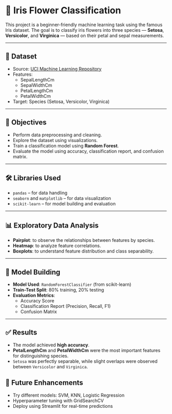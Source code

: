 
# 🌸 Iris Flower Classification

This project is a beginner-friendly machine learning task using the famous Iris dataset. The goal is to classify iris flowers into three species — **Setosa**, **Versicolor**, and **Virginica** — based on their petal and sepal measurements.

---

## 📁 Dataset
- Source: [UCI Machine Learning Repository](https://archive.ics.uci.edu/ml/datasets/iris)
- Features:
  - SepalLengthCm
  - SepalWidthCm
  - PetalLengthCm
  - PetalWidthCm
- Target: Species (Setosa, Versicolor, Virginica)

---

## 📌 Objectives
- Perform data preprocessing and cleaning.
- Explore the dataset using visualizations.
- Train a classification model using **Random Forest**.
- Evaluate the model using accuracy, classification report, and confusion matrix.

---

## 🛠️ Libraries Used
- `pandas` – for data handling
- `seaborn` and `matplotlib` – for data visualization
- `scikit-learn` – for model building and evaluation

---

## 📊 Exploratory Data Analysis
- **Pairplot**: to observe the relationships between features by species.
- **Heatmap**: to analyze feature correlations.
- **Boxplots**: to understand feature distribution and class separability.

---

## 🤖 Model Building
- **Model Used**: `RandomForestClassifier` (from scikit-learn)
- **Train-Test Split**: 80% training, 20% testing
- **Evaluation Metrics**:
  - Accuracy Score
  - Classification Report (Precision, Recall, F1)
  - Confusion Matrix

---

## ✅ Results
- The model achieved **high accuracy**.
- **PetalLengthCm** and **PetalWidthCm** were the most important features for distinguishing species.
- `Setosa` was perfectly separable, while slight overlaps were observed between `Versicolor` and `Virginica`.

## 🚀 Future Enhancements
- Try different models: SVM, KNN, Logistic Regression
- Hyperparameter tuning with GridSearchCV
- Deploy using Streamlit for real-time predictions
